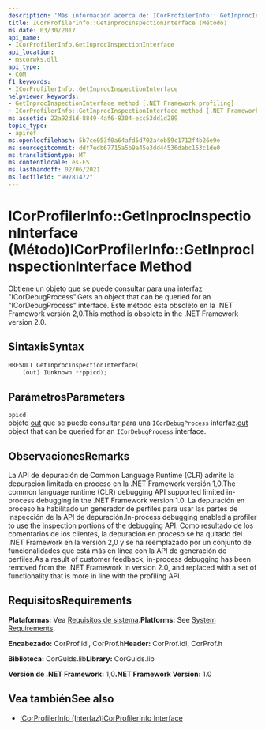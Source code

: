 ```yaml
---
description: 'Más información acerca de: ICorProfilerInfo:: GetInprocInspectionInterface ((método)'
title: ICorProfilerInfo::GetInprocInspectionInterface (Método)
ms.date: 03/30/2017
api_name:
- ICorProfilerInfo.GetInprocInspectionInterface
api_location:
- mscorwks.dll
api_type:
- COM
f1_keywords:
- ICorProfilerInfo::GetInprocInspectionInterface
helpviewer_keywords:
- GetInprocInspectionInterface method [.NET Framework profiling]
- ICorProfilerInfo::GetInprocInspectionInterface method [.NET Framework profiling]
ms.assetid: 22a92d1d-8849-4af6-8304-ecc53dd1d289
topic_type:
- apiref
ms.openlocfilehash: 5b7ce053f0a64afd5d702a4eb59c1712f4b26e9e
ms.sourcegitcommit: ddf7edb67715a5b9a45e3dd44536dabc153c1de0
ms.translationtype: MT
ms.contentlocale: es-ES
ms.lasthandoff: 02/06/2021
ms.locfileid: "99781472"
---
```

# <a name="icorprofilerinfogetinprocinspectioninterface-method"></a><span data-ttu-id="8a3a8-103">ICorProfilerInfo::GetInprocInspectionInterface (Método)</span><span class="sxs-lookup"><span data-stu-id="8a3a8-103">ICorProfilerInfo::GetInprocInspectionInterface Method</span></span>

<span data-ttu-id="8a3a8-104">Obtiene un objeto que se puede consultar para una interfaz "ICorDebugProcess".</span><span class="sxs-lookup"><span data-stu-id="8a3a8-104">Gets an object that can be queried for an "ICorDebugProcess" interface.</span></span> <span data-ttu-id="8a3a8-105">Este método está obsoleto en la .NET Framework versión 2,0.</span><span class="sxs-lookup"><span data-stu-id="8a3a8-105">This method is obsolete in the .NET Framework version 2.0.</span></span>  
  
## <a name="syntax"></a><span data-ttu-id="8a3a8-106">Sintaxis</span><span class="sxs-lookup"><span data-stu-id="8a3a8-106">Syntax</span></span>  
  
```cpp  
HRESULT GetInprocInspectionInterface(  
    [out] IUnknown **ppicd);  
```  
  
## <a name="parameters"></a><span data-ttu-id="8a3a8-107">Parámetros</span><span class="sxs-lookup"><span data-stu-id="8a3a8-107">Parameters</span></span>  

 `ppicd`  
 <span data-ttu-id="8a3a8-108">objeto [out](/cpp/atl/iunknown) que se puede consultar para una `ICorDebugProcess` interfaz.</span><span class="sxs-lookup"><span data-stu-id="8a3a8-108">[out](/cpp/atl/iunknown) object that can be queried for an `ICorDebugProcess` interface.</span></span>  
  
## <a name="remarks"></a><span data-ttu-id="8a3a8-109">Observaciones</span><span class="sxs-lookup"><span data-stu-id="8a3a8-109">Remarks</span></span>  

 <span data-ttu-id="8a3a8-110">La API de depuración de Common Language Runtime (CLR) admite la depuración limitada en proceso en la .NET Framework versión 1,0.</span><span class="sxs-lookup"><span data-stu-id="8a3a8-110">The common language runtime (CLR) debugging API supported limited in-process debugging in the .NET Framework version 1.0.</span></span> <span data-ttu-id="8a3a8-111">La depuración en proceso ha habilitado un generador de perfiles para usar las partes de inspección de la API de depuración.</span><span class="sxs-lookup"><span data-stu-id="8a3a8-111">In-process debugging enabled a profiler to use the inspection portions of the debugging API.</span></span> <span data-ttu-id="8a3a8-112">Como resultado de los comentarios de los clientes, la depuración en proceso se ha quitado del .NET Framework en la versión 2,0 y se ha reemplazado por un conjunto de funcionalidades que está más en línea con la API de generación de perfiles.</span><span class="sxs-lookup"><span data-stu-id="8a3a8-112">As a result of customer feedback, in-process debugging has been removed from the .NET Framework in version 2.0, and replaced with a set of functionality that is more in line with the profiling API.</span></span>  
  
## <a name="requirements"></a><span data-ttu-id="8a3a8-113">Requisitos</span><span class="sxs-lookup"><span data-stu-id="8a3a8-113">Requirements</span></span>  

 <span data-ttu-id="8a3a8-114">**Plataformas:** Vea [Requisitos de sistema](../../get-started/system-requirements.md).</span><span class="sxs-lookup"><span data-stu-id="8a3a8-114">**Platforms:** See [System Requirements](../../get-started/system-requirements.md).</span></span>  
  
 <span data-ttu-id="8a3a8-115">**Encabezado:** CorProf.idl, CorProf.h</span><span class="sxs-lookup"><span data-stu-id="8a3a8-115">**Header:** CorProf.idl, CorProf.h</span></span>  
  
 <span data-ttu-id="8a3a8-116">**Biblioteca:** CorGuids.lib</span><span class="sxs-lookup"><span data-stu-id="8a3a8-116">**Library:** CorGuids.lib</span></span>  
  
 <span data-ttu-id="8a3a8-117">**Versión de .NET Framework:** 1,0</span><span class="sxs-lookup"><span data-stu-id="8a3a8-117">**.NET Framework Version:** 1.0</span></span>  
  
## <a name="see-also"></a><span data-ttu-id="8a3a8-118">Vea también</span><span class="sxs-lookup"><span data-stu-id="8a3a8-118">See also</span></span>

- [<span data-ttu-id="8a3a8-119">ICorProfilerInfo (Interfaz)</span><span class="sxs-lookup"><span data-stu-id="8a3a8-119">ICorProfilerInfo Interface</span></span>](icorprofilerinfo-interface.md)
